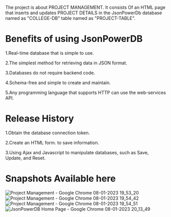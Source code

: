 The project is about PROJECT MANAGEMENT.
It consists Of an HTML page that inserts and updates PROJECT DETAILS in the JsonPowerDb database named as "COLLEGE-DB" table named as "PROJECT-TABLE".

# Benefits of using JsonPowerDB

1.Real-time database that is simple to use.

2.The simplest method for retrieving data in JSON format.

3.Databases do not require backend code.

4.Schema-free and simple to create and maintain.

5.Any programming language that supports HTTP can use the web-services API.

# Release History
1.Obtain the database connection token.

2.Create an HTML form. to save information.

3.Using Ajax and Javascript to manipulate databases, such as Save, Update, and Reset.

# Snapshots Available here 
![Project Management - Google Chrome 08-01-2023 19_53_20](https://user-images.githubusercontent.com/72258483/211202470-b92fbebf-c887-4863-a42c-79b3c6caaecb.png)
![Project Management - Google Chrome 08-01-2023 19_54_42](https://user-images.githubusercontent.com/72258483/211202478-712e42fd-24ac-4971-abf0-cac68be3f7c0.png)
![Project Management - Google Chrome 08-01-2023 19_54_51](https://user-images.githubusercontent.com/72258483/211202481-1f46d1c4-56f9-46d9-b43f-aa392bf9f640.png)
![JsonPowerDB Home Page - Google Chrome 08-01-2023 20_13_49](https://user-images.githubusercontent.com/72258483/211202673-6444c4c1-91a4-49fe-9bea-ea5f6a0705d6.png)
